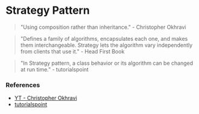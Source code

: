 # Strategy Pattern

> "Using composition rather than inheritance." - Christopher Okhravi

> "Defines a family of algorithms, encapsulates each one, and makes them interchangeable. Strategy lets the algorithm vary independently from clients that use it." - Head First Book

> "In Strategy pattern, a class behavior or its algorithm can be changed at run time." - tutorialspoint

### References

- [YT - Christopher Okhravi](https://www.youtube.com/watch?v=v9ejT8FO-7I&t=145s&ab_channel=ChristopherOkhravi)
- [tutorialspoint](https://www.tutorialspoint.com/design_pattern/strategy_pattern.htm)
